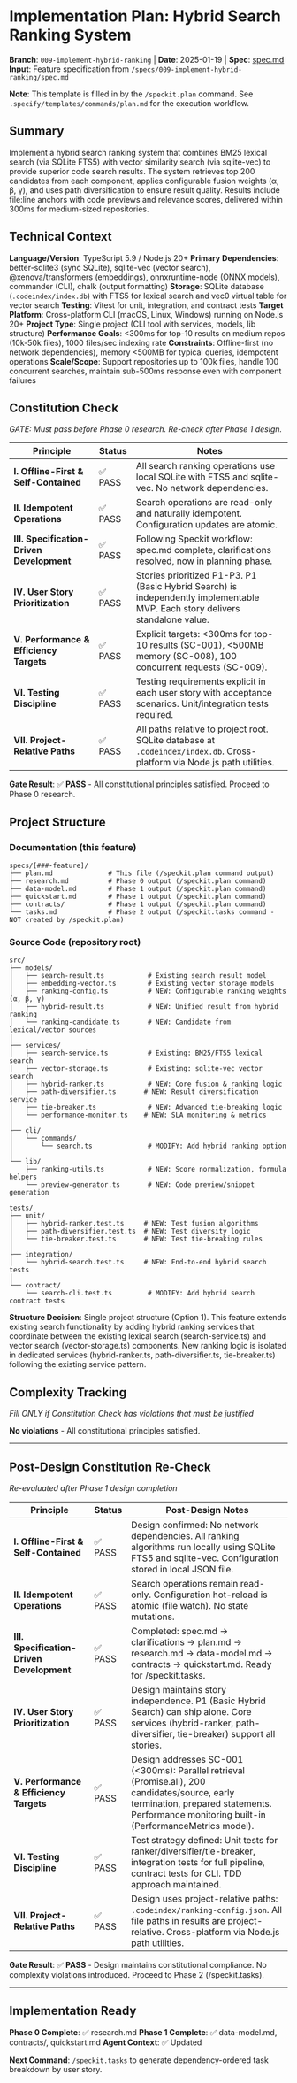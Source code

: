 # Implementation Plan: Hybrid Search Ranking System

**Branch**: `009-implement-hybrid-ranking` | **Date**: 2025-01-19 | **Spec**: [spec.md](./spec.md)
**Input**: Feature specification from `/specs/009-implement-hybrid-ranking/spec.md`

**Note**: This template is filled in by the `/speckit.plan` command. See `.specify/templates/commands/plan.md` for the execution workflow.

## Summary

Implement a hybrid search ranking system that combines BM25 lexical search (via SQLite FTS5) with vector similarity search (via sqlite-vec) to provide superior code search results. The system retrieves top 200 candidates from each component, applies configurable fusion weights (α, β, γ), and uses path diversification to ensure result quality. Results include file:line anchors with code previews and relevance scores, delivered within 300ms for medium-sized repositories.

## Technical Context

**Language/Version**: TypeScript 5.9 / Node.js 20+
**Primary Dependencies**: better-sqlite3 (sync SQLite), sqlite-vec (vector search), @xenova/transformers (embeddings), onnxruntime-node (ONNX models), commander (CLI), chalk (output formatting)
**Storage**: SQLite database (`.codeindex/index.db`) with FTS5 for lexical search and vec0 virtual table for vector search
**Testing**: Vitest for unit, integration, and contract tests
**Target Platform**: Cross-platform CLI (macOS, Linux, Windows) running on Node.js 20+
**Project Type**: Single project (CLI tool with services, models, lib structure)
**Performance Goals**: <300ms for top-10 results on medium repos (10k-50k files), 1000 files/sec indexing rate
**Constraints**: Offline-first (no network dependencies), memory <500MB for typical queries, idempotent operations
**Scale/Scope**: Support repositories up to 100k files, handle 100 concurrent searches, maintain sub-500ms response even with component failures

## Constitution Check

*GATE: Must pass before Phase 0 research. Re-check after Phase 1 design.*

| Principle | Status | Notes |
|-----------|---------|-------|
| **I. Offline-First & Self-Contained** | ✅ PASS | All search ranking operations use local SQLite with FTS5 and sqlite-vec. No network dependencies. |
| **II. Idempotent Operations** | ✅ PASS | Search operations are read-only and naturally idempotent. Configuration updates are atomic. |
| **III. Specification-Driven Development** | ✅ PASS | Following Speckit workflow: spec.md complete, clarifications resolved, now in planning phase. |
| **IV. User Story Prioritization** | ✅ PASS | Stories prioritized P1-P3. P1 (Basic Hybrid Search) is independently implementable MVP. Each story delivers standalone value. |
| **V. Performance & Efficiency Targets** | ✅ PASS | Explicit targets: <300ms for top-10 results (SC-001), <500MB memory (SC-008), 100 concurrent requests (SC-009). |
| **VI. Testing Discipline** | ✅ PASS | Testing requirements explicit in each user story with acceptance scenarios. Unit/integration tests required. |
| **VII. Project-Relative Paths** | ✅ PASS | All paths relative to project root. SQLite database at `.codeindex/index.db`. Cross-platform via Node.js path utilities. |

**Gate Result**: ✅ **PASS** - All constitutional principles satisfied. Proceed to Phase 0 research.

## Project Structure

### Documentation (this feature)

```
specs/[###-feature]/
├── plan.md              # This file (/speckit.plan command output)
├── research.md          # Phase 0 output (/speckit.plan command)
├── data-model.md        # Phase 1 output (/speckit.plan command)
├── quickstart.md        # Phase 1 output (/speckit.plan command)
├── contracts/           # Phase 1 output (/speckit.plan command)
└── tasks.md             # Phase 2 output (/speckit.tasks command - NOT created by /speckit.plan)
```

### Source Code (repository root)

```
src/
├── models/
│   ├── search-result.ts           # Existing search result model
│   ├── embedding-vector.ts        # Existing vector storage models
│   ├── ranking-config.ts          # NEW: Configurable ranking weights (α, β, γ)
│   ├── hybrid-result.ts           # NEW: Unified result from hybrid ranking
│   └── ranking-candidate.ts       # NEW: Candidate from lexical/vector sources
│
├── services/
│   ├── search-service.ts          # Existing: BM25/FTS5 lexical search
│   ├── vector-storage.ts          # Existing: sqlite-vec vector search
│   ├── hybrid-ranker.ts           # NEW: Core fusion & ranking logic
│   ├── path-diversifier.ts       # NEW: Result diversification service
│   ├── tie-breaker.ts             # NEW: Advanced tie-breaking logic
│   └── performance-monitor.ts    # NEW: SLA monitoring & metrics
│
├── cli/
│   └── commands/
│       └── search.ts              # MODIFY: Add hybrid ranking option
│
└── lib/
    ├── ranking-utils.ts           # NEW: Score normalization, formula helpers
    └── preview-generator.ts       # NEW: Code preview/snippet generation

tests/
├── unit/
│   ├── hybrid-ranker.test.ts     # NEW: Test fusion algorithms
│   ├── path-diversifier.test.ts  # NEW: Test diversity logic
│   └── tie-breaker.test.ts       # NEW: Test tie-breaking rules
│
├── integration/
│   └── hybrid-search.test.ts     # NEW: End-to-end hybrid search tests
│
└── contract/
    └── search-cli.test.ts         # MODIFY: Add hybrid search contract tests
```

**Structure Decision**: Single project structure (Option 1). This feature extends existing search functionality by adding hybrid ranking services that coordinate between the existing lexical search (search-service.ts) and vector search (vector-storage.ts) components. New ranking logic is isolated in dedicated services (hybrid-ranker.ts, path-diversifier.ts, tie-breaker.ts) following the existing service pattern.

## Complexity Tracking

*Fill ONLY if Constitution Check has violations that must be justified*

**No violations** - All constitutional principles satisfied.

---

## Post-Design Constitution Re-Check

*Re-evaluated after Phase 1 design completion*

| Principle | Status | Post-Design Notes |
|-----------|---------|-------------------|
| **I. Offline-First & Self-Contained** | ✅ PASS | Design confirmed: No network dependencies. All ranking algorithms run locally using SQLite FTS5 and sqlite-vec. Configuration stored in local JSON file. |
| **II. Idempotent Operations** | ✅ PASS | Search operations remain read-only. Configuration hot-reload is atomic (file watch). No state mutations. |
| **III. Specification-Driven Development** | ✅ PASS | Completed: spec.md → clarifications → plan.md → research.md → data-model.md → contracts → quickstart.md. Ready for /speckit.tasks. |
| **IV. User Story Prioritization** | ✅ PASS | Design maintains story independence. P1 (Basic Hybrid Search) can ship alone. Core services (hybrid-ranker, path-diversifier, tie-breaker) support all stories. |
| **V. Performance & Efficiency Targets** | ✅ PASS | Design addresses SC-001 (<300ms): Parallel retrieval (Promise.all), 200 candidates/source, early termination, prepared statements. Performance monitoring built-in (PerformanceMetrics model). |
| **VI. Testing Discipline** | ✅ PASS | Test strategy defined: Unit tests for ranker/diversifier/tie-breaker, integration tests for full pipeline, contract tests for CLI. TDD approach maintained. |
| **VII. Project-Relative Paths** | ✅ PASS | Design uses project-relative paths: `.codeindex/ranking-config.json`. All file paths in results are project-relative. Cross-platform via Node.js path utilities. |

**Gate Result**: ✅ **PASS** - Design maintains constitutional compliance. No complexity violations introduced. Proceed to Phase 2 (/speckit.tasks).

---

## Implementation Ready

**Phase 0 Complete**: ✅ research.md
**Phase 1 Complete**: ✅ data-model.md, contracts/, quickstart.md
**Agent Context**: ✅ Updated

**Next Command**: `/speckit.tasks` to generate dependency-ordered task breakdown by user story.
